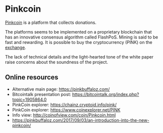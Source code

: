 # Pinkcoin 

[Pinkcoin](https://getstarted.with.pink/) is a platform that collects donations.

The platforms seems to be implemented on a proprietary blockchain that has an innovative consensus algorithm called FlashPoS.
Mining is said to be  fast and rewarding. It is possible to buy the  cryptocurrency (PINK) on the 
[exchange](https://coinmarketcap.com/it/currencies/pinkcoin/).  

The lack of technical details  and the light-hearted tone of the white paper raise concerns about the soundness of the project. 

## Online resources
* Alternative main page: https://pinkbuffaloz.com/
* Bitcointalk  presentation post: https://bitcointalk.org/index.php?topic=1905864.0
* PinkCoin explorer: https://chainz.cryptoid.info/pink/
* PinkCoin explorer: https://www.coinexplorer.net/PINK
* Info view: http://coinofview.com/coin/Pinkcoin.html
* https://pinkbuffaloz.com/2017/09/03/an-introduction-into-the-new-pinkcoin/
